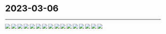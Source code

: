 # 2023-03-06

---

![](Images/Artwork/Generated%20Artwork/2023-03-06/IMG_6008.JPG)
![](IMG_6019.JPG)
![](IMG_6020.JPG)
![](IMG_6021.JPG)
![](IMG_6022.JPG)
![](IMG_6023.JPG)
![](IMG_6024.JPG)
![](IMG_6025.JPG)
![](IMG_6026.JPG)
![](IMG_6027.JPG)
![](IMG_6028.JPG)
![](IMG_6029.JPG)
![](IMG_6030.JPG)
![](IMG_6031.JPG)
![](IMG_6032.JPG)
![](IMG_6033.JPG)